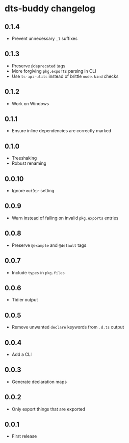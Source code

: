 # dts-buddy changelog

## 0.1.4

- Prevent unnecessary `_1` suffixes

## 0.1.3

- Preserve `@deprecated` tags
- More forgiving `pkg.exports` parsing in CLI
- Use `ts-api-utils` instead of brittle `node.kind` checks

## 0.1.2

- Work on Windows

## 0.1.1

- Ensure inline dependencies are correctly marked

## 0.1.0

- Treeshaking
- Robust renaming

## 0.0.10

- Ignore `outDir` setting

## 0.0.9

- Warn instead of failing on invalid `pkg.exports` entries

## 0.0.8

- Preserve `@example` and `@default` tags

## 0.0.7

- Include `types` in `pkg.files`

## 0.0.6

- Tidier output

## 0.0.5

- Remove unwanted `declare` keywords from `.d.ts` output

## 0.0.4

- Add a CLI

## 0.0.3

- Generate declaration maps

## 0.0.2

- Only export things that are exported

## 0.0.1

- First release
